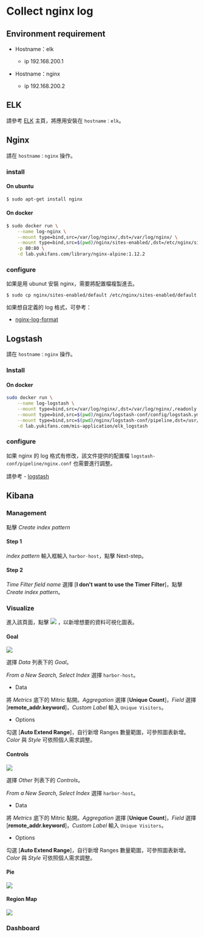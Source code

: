 # Collect nginx log  

## Environment requirement
- Hostname：elk
    - ip 192.168.200.1

- Hostname：nginx
    - ip 192.168.200.2


## ELK
請參考 [ELK](../) 主頁，將應用安裝在 `hostname：elk`。

## Nginx 
請在 `hostname：nginx` 操作。

### install 

#### On ubuntu
```bash 
$ sudo apt-get install nginx 
```

#### On docker
```bash
$ sudo docker run \
    --name log-nginx \
    --mount type=bind,src=/var/log/nginx/,dst=/var/log/nginx/ \
    --mount type=bind,src=$(pwd)/nginx/sites-enabled/,dst=/etc/nginx/sites-enabled/ \
    -p 80:80 \
    -d lab.yukifans.com/library/nginx-alpine:1.12.2
```

### configure 

如果是用 ubunut 安裝 nginx，需要將配置檔複製進去。
```
$ sudo cp nginx/sites-enabled/default /etc/nginx/sites-enabled/default
```

如果想自定義的 log 格式，可參考：
- [nginx-log-format](./../../../nginx/log-format.md)


## Logstash 
請在 `hostname：nginx` 操作。

### Install

#### On docker

```bash
sudo docker run \
    --name log-logstash \
    --mount type=bind,src=/var/log/nginx/,dst=/var/log/nginx/,readonly \
    --mount type=bind,src=$(pwd)/nginx/logstash-conf/config/logstash.yml,dst=/usr/share/logstash/config/logstash.yml \
    --mount type=bind,src=$(pwd)/nginx/logstash-conf/pipeline,dst=/usr/share/logstash/pipeline \
    -d lab.yukifans.com/mis-application/elk_logstash
```

### configure

如果 nginx 的 log 格式有修改，該文件提供的配置檔 `logstash-conf/pipeline/nginx.conf` 也需要進行調整。

請參考 - [logstash](../logstash)

## Kibana

### Management

點擊 *Create index pattern*

#### Step 1
*index pattern* 輸入框輸入 `harbor-host`，點擊 Next-step。

#### Step 2
*Time Filter field name*  選擇 [**I don't want to use the Timer Filter**]，點擊 *Create index pattern*。


### Visualize

進入該頁面，點擊 ![](img/img-00.png) ，以新增想要的資料可視化圖表。


#### Goal

![](img/img-01.png)

選擇 *Data* 列表下的 *Goal*。

*From a New Search, Select Index* 選擇 `harbor-host`。

- Data 

將 *Metrics* 底下的 Mitric 點開。*Aggregation* 選擇 [**Unique Count**]，*Field* 選擇 [**remote_addr.keyword**]，*Custom Label* 輸入 `Unique Visitors`。

- Options

勾選 [**Auto Extend Range**]，自行新增 Ranges 數量範圍，可參照圖表新增。*Color* 與 *Style* 可依照個人需求調整。

#### Controls

![](img/img-02.png)

選擇 *Other* 列表下的 *Controls*。

*From a New Search, Select Index* 選擇 `harbor-host`。

- Data 

將 *Metrics* 底下的 Mitric 點開。*Aggregation* 選擇 [**Unique Count**]，*Field* 選擇 [**remote_addr.keyword**]，*Custom Label* 輸入 `Unique Visitors`。

- Options

勾選 [**Auto Extend Range**]，自行新增 Ranges 數量範圍，可參照圖表新增。*Color* 與 *Style* 可依照個人需求調整。

#### Pie

![](img/img-03.png)

#### Region Map

![](img/img-04.png)

### Dashboard


